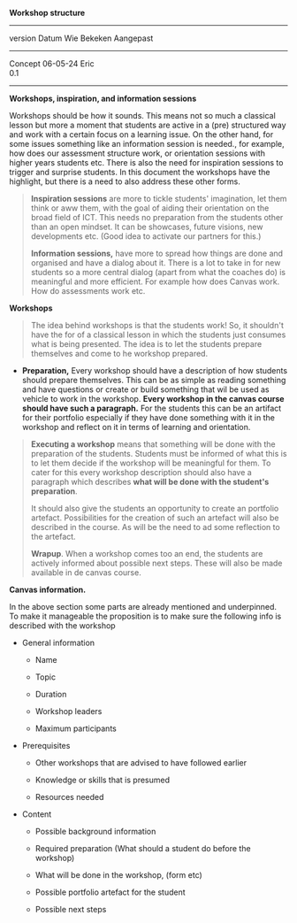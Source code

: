 **Workshop structure**

  ----------------------------------------------------------------------------
  version    Datum      Wie     Bekeken      Aangepast
  ---------- ---------- ------- ------------ ---------------------------------
  Concept    06-05-24   Eric                 
  0.1                                        

                                             

                                             
  ----------------------------------------------------------------------------

**Workshops, inspiration, and information sessions**

Workshops should be how it sounds. This means not so much a classical
lesson but more a moment that students are active in a (pre) structured
way and work with a certain focus on a learning issue. On the other
hand, for some issues something like an information session is needed.,
for example, how does our assessment structure work, or orientation
sessions with higher years students etc. There is also the need for
inspiration sessions to trigger and surprise students. In this document
the workshops have the highlight, but there is a need to also address
these other forms.

> **Inspiration sessions** are more to tickle students' imagination, let
> them think or aww them, with the goal of aiding their orientation on
> the broad field of ICT. This needs no preparation from the students
> other than an open mindset. It can be showcases, future visions, new
> developments etc. (Good idea to activate our partners for this.)
>
> **Information sessions,** have more to spread how things are done and
> organised and have a dialog about it. There is a lot to take in for
> new students so a more central dialog (apart from what the coaches do)
> is meaningful and more efficient. For example how does Canvas work.
> How do assessments work etc.

**Workshops**

> The idea behind workshops is that the students work! So, it shouldn't
> have the for of a classical lesson in which the students just consumes
> what is being presented. The idea is to let the students prepare
> themselves and come to he workshop prepared.

-   **Preparation,** Every workshop should have a description of how
    students should prepare themselves. This can be as simple as reading
    something and have questions or create or build something that wil
    be used as vehicle to work in the workshop. **Every workshop in the
    canvas course should have such a paragraph.** For the students this
    can be an artifact for their portfolio especially if they have done
    something with it in the workshop and reflect on it in terms of
    learning and orientation.

> **Executing a workshop** means that something will be done with the
> preparation of the students. Students must be informed of what this is
> to let them decide if the workshop will be meaningful for them. To
> cater for this every workshop description should also have a paragraph
> which describes **what will be done with the student's preparation**.
>
> It should also give the students an opportunity to create an portfolio
> artefact. Possibilities for the creation of such an artefact will also
> be described in the course. As will be the need to ad some reflection
> to the artefact.
>
> **Wrapup**. When a workshop comes too an end, the students are
> actively informed about possible next steps. These will also be made
> available in de canvas course.

**Canvas information.**

In the above section some parts are already mentioned and underpinned.
To make it manageable the proposition is to make sure the following info
is described with the workshop

-   General information

    -   Name

    -   Topic

    -   Duration

    -   Workshop leaders

    -   Maximum participants

-   Prerequisites

    -   Other workshops that are advised to have followed earlier

    -   Knowledge or skills that is presumed

    -   Resources needed

-   Content

    -   Possible background information

    -   Required preparation (What should a student do before the
        workshop)

    -   What will be done in the workshop, (form etc)

    -   Possible portfolio artefact for the student

    -   Possible next steps
